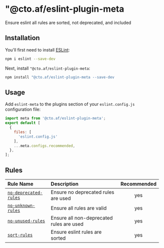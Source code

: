 # "@cto.af/eslint-plugin-meta

Ensure eslint all rules are sorted, not deprecated, and included

## Installation

You'll first need to install [ESLint](https://eslint.org/):

```sh
npm i eslint --save-dev
```

Next, install `"@cto.af/eslint-plugin-meta`:

```sh
npm install "@cto.af/eslint-plugin-meta --save-dev
```

## Usage

Add `eslint-meta` to the plugins section of your `eslint.config.js` configuration file:

```js
import meta from '@cto.af/eslint-plugin-meta';
export default [
  {
    files: [
      'eslint.config.js'
    ],
    ...meta.configs.recommended,
  },
];
```

## Rules

<!-- Rule Table Start -->
| **Rule Name** | **Description** | **Recommended** |
| :- | :- | :-: |
| [`no-deprecated-rules`](./docs/rules/no-deprecated-rules.md) | Ensure no deprecated rules are used | yes |
| [`no-unknown-rules`](./docs/rules/no-unknown-rules.md) | Ensure all rules are valid | yes |
| [`no-unused-rules`](./docs/rules/no-unused-rules.md) | Ensure all non-deprecated rules are used | yes |
| [`sort-rules`](./docs/rules/sort-rules.md) | Ensure eslint rules are sorted | yes |
<!-- Rule Table End -->
